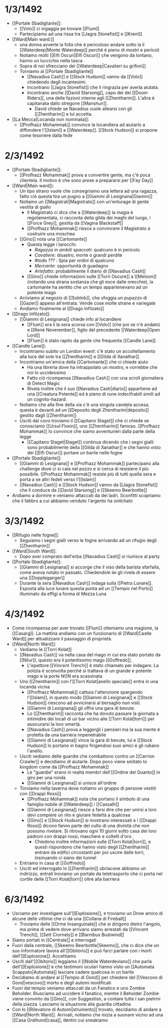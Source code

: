 # 1/3/1492
- [[Portale Sbadigliante]]: 
	- [[Volo]] ci ingaggia pe trovare [[Flum]]
	- Partecipiamo ad una rissa tra [[Jagra Stonefist]] e [[Krent]]
- [[Ward|Main ward:]] 
	- una donna avverte la folla che è pericoloso andare sotto la il [[Waterdeep|Monte Waterdeep]] perché è pieno di mostri e pericoli 
	- Notiamo molti [[Elfi Oscuri|Elfi Oscuri]] che vengono da lontano, hanno un luccichio nella tasca
	- Sopra di noi sfrecciano dei [[Waterdeep|Cavalieri su grifoni]]
	- Torniamo al [[Portale Sbadigliante]]
		- [[Navadius Cash]] e [[Stock Hudson]] vanno da [[Volo]] chiedendo degli incantesimi. 
		- Incontrano [[Jagra Stonefist]] che li ringrazia per averla aiutata. 
		- Incontrano anche [[David Starsong]], capo dei dei [[Doom Riders]], una delle fazioni interne agli [[Zhentharim]]. L'altra è capitanata dallo stregone [[Manshun]].
			- David chiede se Navadius vuole allearsi con gli [[Zhentharim]] e lui accetta. 
- [[La Mecca|Locanda non nominata]]:
	- [[Profhazz Mohammak]] convince la locandiera ad aiutarlo a diffondere l'[[Islam]] a [[Waterdeep]]. [[Stock Hudson]] si propone come tesoriere dalla fede
# 2/3/1492
- [[Portale Sbadigliante]]:
	- [[Profhazz Mohammak]] prova a convertire gente, ma c'è poca clientela. Il motivo è che sono prese a prepararsi per [[Fay Day]]
- [[Ward|Main ward]]:
	- Un tipo strano vuole che consegniamo una lettera ad una ragazza, fatto ciò questa tira un pugno a [[Giammi di Lesignana|Giammi]]
	- Notiamo un [[Magistrati|Magistrato]] con un'enturage di gente vestita di giallo
		- Il Magistrato ci dice che a [[Waterdeep]] la magia è regolamentata, ci racconta della gilda dei maghi del luogo, i [[Force Grey]], gestita da [[Vagina Blackstaff]]
		- [[Profhazz Mohammak]] riesce a convincere il Magistrato a costruire una moschea 
	- [[Gino]] nota una [[Cartomante]] 
		- Questa legge i tarocchi:
			- *Ragazza in ambiti spaccati*: qualcuno è in pericolo
			- *Cavaliere*: disastro, morte o grandi perdite
			- #todo *???* : Spia per ordini di qualcuno
			- *Mercante*: opportunità di guadagno
			- *Artefatto*: probabilmente il diario di [[Navadius Cash]] 
		- [[Gino]] chiede informazioni sulle [[Torri Oscure]] a [[Meloon]] (notando una strana sostanza che gli esce dalle orecchie), la cartomante ha sentito che un tempo appartenevano ad un potente mago
	- Arriviamo al negozio di [[Soblob]], che sfoggia un pupazzo di [[Gazer]] appeso all'entrata. Vende cose molte strane e variegate 
	- Andiamo finalmente al [[Drago Infilzato]]
- [[Drago Infilzato]]:
	- [[Giammi di Lesignana]] chiede info al locandiere
		- [[Flum]] era lì la sera scorsa con [[Volo]] (che poi se n'è andato) e [[René Neverember]], figlio del precedente [[Waterdeep|Open Lord]] 
		- [[Flum]] è stato rapito da gente che frequenta [[Candle Lane]]
- [[Candle Lane]]:
	- Incontriamo subito un London event: c'è stato un accoltellamento alla luce del sole tra [[Zhentharim]] e [[Gilda di Xanathar]]
	- Incontriamo un'amica della [[Cartomante]] che ci chiede aiuto
		- Ha una libreria dove ha intrappolato un mostro, e vorrebbe che noi lo uccidessimo
		- Fatto ciò ricompensa [[Navadius Cash]] con una scroll giornaliera di Detect Magic
		- Rivela inoltre che il suo [[Navadius Cash|diario]] appartiene ad una [[Creatura Potente]] ed è pieno di rune indecifrabili simili ad un cognito-hazard.
	- Notiamo che alla fine della via c'è una singola candela accesa, questa è davanti ad un [[Deposito degli Zhentharim|deposito]] gestito dagli [[Zhentharim]]
	- Usciti dal covo troviamo il [[Capitano Staget]] che ci chiede se conosciamo [[Ursul Floxin]], uno [[Zhentharim]] famoso. [[Profhazz Mohammak]] lo convince che siamo avventurieri dalla parte della legge
		- [[Capitano Staget|Staget]] continua dicendo che i segni gialli sono probabilmente della [[Gilda di Xanathar]] e che hanno visto dei [[Elfi Oscuri]] portare un barile nelle fogne
- [[Portale Sbadigliante]]:
	- [[Giammi di Lesignana]] e [[Profhazz Mohammak]] partecipano alla challenge dove ci si cala nel pozzo e si cerca di resistere il più possibile. [[Profhazz Mohammak]] resiste più di tutti quella sera e porta a se altri fedeli verso l'[[Islam]]
	- [[Navadius Cash]] e [[Stock Hudson]] vanno da [[Jagra Stonefist]] che li conduce da [[David Starsong]] e [[Skeemo Beerbottle]] 
- Andiamo a dormire e veniamo attaccati da dei ladri. Sconfitti scopriamo che il fabbro a cui abbiamo venduto l'argento ha snitchato
# 3/3/1492
- [[Rifugio nelle fogne]]:
	- Seguiamo i segni gialli verso le fogne arrivando ad un rifugio degli [[Zhentharim]]
- [[Ward|South Ward]]:
	- Dopo aver comprato dell'erba [[Navadius Cash]] si riunisce al party
- [[Portale Sbadigliante]]:
	- [[Giammi di Lesignana]] si accorge che il viso della barista sfarfalla, come aveva notato in passato. Chiedendole lei gli rivela di essere una [[Doppleganger]]
	- Durante la sera [[Navadius Cash]] indaga sulla [[Pietra Lunare]]. Esposta alla luce lunare questa punta ad un [[Tempio nel Porto]] illuminato da effigi a forma di Mezza Luna
# 4/3/1492
- Come ricompensa per aver trovato [[Flum]] otteniamo una magione, la [[Casarg]]. La mattina andiamo con un funzionario di [[Ward|Castle Ward]] per attualizzare il passaggio di proprietà. 
- [[Ward|North Ward]]:
	- Vediamo le [[Torri Kolat]]
	- [[Navadius Cash]] va nella casa del mago in cui era stato portato da [[Nilur]], questo era il potentissimo mago [[Goffredo]].
		- L'ispettore [[Vincent Trench]] è stato chiamato per indagare. La polizia è sconvolta perché si trattava di un grande e potente mago e la porte NON era scassinata
	- Uno [[Zhentharim]] con l'[[Torri Kolat|anello speciale]] entra in una locanda vicina
		- [[Profhazz Mohammak]] cattura l'attenzione spargendo l'[[Islam]], in questo modo [[Giammi di Lesignana]] e [[Stock Hudson]] riescono ad avvicinarsi al bersaglio non visti.
		- [[Giammi di Lesignana]] gli offre una gara di bevute.
		- Lo [[Zhentharim]] racconta che ha dovuto passare la giornata a intimidire dei locali di un bar vicino alle [[Torri Kolat|torri]] per assicurarsi la loro omertà. 
		- [[Navadius Cash]] prova a leggergli i pensieri ma la sua mente è protetta da una barriera impenetrabile
		- [[Giammi di Lesignana]] vince la gara di bevute, lui e [[Stock Hudson]] lo portano in bagno fingendosi suoi amici e gli rubano l'anello.
	- Usciti vediamo delle guardie che combattono contro un [[Carrion Crawler]] e decidiamo di aiutarle. Dopo poco viene smitato to kingdom come da [[Profhazz Mohammak]]
		- Le "guardie" erano in realtà membri dell'[[Ordine del Guanto]] in giro per una ronda
		- [[Giammi di Lesignana]] si unisce all'ordine
	- Torniamo nella taverna dove notiamo un gruppo di persone vestiti con [[Drappi Rossi]]
		- [[Profhazz Mohammak]] nota che portano il simbolo di una famiglia nobile di [[Waterdeep]] i [[Cassalh]]
		- [[Giammi di Lesignana]] riesce a farsi dire che per unirsi a loro devi compiere un rito e giurare fedeltà a qualcosa
		- [[Gino]] e [[Stock Hudson]] si mostrano interessati e i [[Drappi Rossi]] dicono fanno parte del culto di una divinità che non possono rivelare. Si ritrovano ogni 10 giorni sotto casa dei loro padroni con drappi rossi, maschere e coltelli d'oro. 
			- Chiedono inoltre informazioni sulle [[Torri Kolat|torri]], e questi rispondono che hanno visto degli [[Zhentharim]] entrare da edifici circostanti per poi uscire dalle torri, insinuando ci siano dei tunnel 
	- Entriamo in casa di [[Goffredo]] 
	- Usciti ed interrogato lo [[Zhentharim]] ubriacone abbiamo un indirizzo, entrati troviamo un portale da teletrasporto che ci porta nel cortile delle [[Torri Kolat|torri]] oltre alla barriera
# 6/3/1492
- Usciamo per investigare sull'[[Esplosione]], e troviamo un Drow amico di alcune delle vittime che ci dà una [[Collana di Fireball]] 
	- Troviamo delle [[Orme Insanguinate]] che si dirigono dietro l'angolo, ma prima di vedere dove arrivano siamo arrestati da [[Vincent Trench]], [[Sett Crornely]] e [[Barnibus Bustwind]]
- Siamo portati in [[Centrale]] e interrogati
- Fuori dalla centrale, [[Skeemo Beerbottle|Skeemo]], che ci dice che un suo informatore lavora all'[[Obitorio]] e può farci parlare con i morti dell'[[Esplosione]]. Accettiamo
- Usciti dall'[[Obitorio]] leggiamo il [[Nobile Waterdeviano]] che parla dell'[[Esplosione]] e che testimoni oculari hanno visto un [[Automata Scappato|Automata]] lasciare cadere qualcosa in un barile
- Decidiamo di andare al [[Tempio di Gond]] per chiedere del [[Vescovo di Gond|vescovo]] morto e degli automi modificati
- Fuori dal tempio veniamo attaccati da un Fanatico e uno Zombie Beholder. Riusciamo ad uccidere il fanatico, mentre il Beholder Zombie viene convinto da [[Gino]], con Suggestion, a contare tutte i san pietrini della piazza. Lasciamo la situazione alla guardia cittadina
- Con lo [[Rilevatore di Automi|strumento]] trovato, decidiamo di andare a [[Ward|North Ward]]. Arrivati, notiamo che inizia a suonare vicino ad una [[Casa Gralhund|casa]], dentro cui sneakiamo